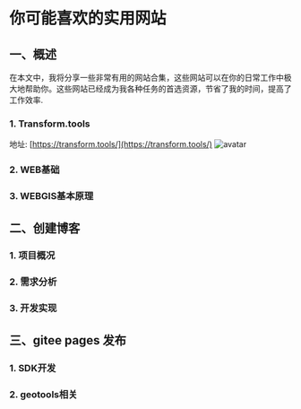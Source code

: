 # 你可能喜欢的实用网站

## 一、概述
在本文中，我将分享一些非常有用的网站合集，这些网站可以在你的日常工作中极大地帮助你。这些网站已经成为我各种任务的首选资源，节省了我的时间，提高了工作效率.

### 1. Transform.tools
地址: [https://transform.tools/](https://transform.tools/)
![avatar](https://gitee.com/liyading/liyading/raw/master/docs/image/testImg.png)

### 2. WEB基础
### 3. WEBGIS基本原理

## 二、创建博客
### 1. 项目概况
### 2. 需求分析
### 3. 开发实现


## 三、gitee pages 发布
### 1. SDK开发
### 2. geotools相关